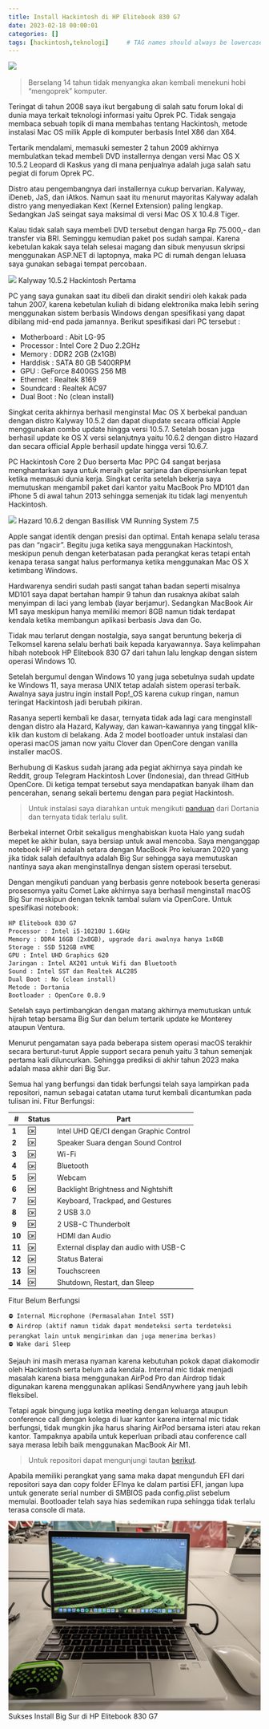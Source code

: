 ```yaml
---
title: Install Hackintosh di HP Elitebook 830 G7
date: 2023-02-18 00:00:01
categories: []
tags: [hackintosh,teknologi]     # TAG names should always be lowercase
---
```


![](https://lh3.googleusercontent.com/pw/AP1GczM56AejlyYgRVtsOXtbGwwbF7OTj3miUd0zdgb7BdTGcSsdqAgF8o9pyn_TMhRZHj2QNuYClVu_DH42KpZRjJUoVOuFkoeWK4lyagPt6absScvj3vGhM1E7mAtzCGU0GVku7hko9WgpPQ6ZzqJ14UaX4Q=w2628-h1478-s-no?authuser=0)

> Berselang 14 tahun tidak menyangka akan kembali menekuni hobi “mengoprek” komputer.

Teringat di tahun 2008 saya ikut bergabung di salah satu forum lokal di dunia maya terkait teknologi informasi yaitu Oprek PC. Tidak sengaja membaca sebuah topik di mana membahas tentang Hackintosh, metode instalasi Mac OS milik Apple di komputer berbasis Intel X86 dan X64.

Tertarik mendalami, memasuki semester 2 tahun 2009 akhirnya membulatkan tekad membeli DVD installernya dengan versi Mac OS X 10.5.2 Leopard di Kaskus yang di mana penjualnya adalah juga salah satu pegiat di forum Oprek PC.

Distro atau pengembangnya dari installernya cukup bervarian. Kalyway, iDeneb, JaS, dan iAtkos. Namun saat itu menurut mayoritas Kalyway adalah distro yang menyediakan Kext (Kernel Extension) paling lengkap. Sedangkan JaS seingat saya maksimal di versi Mac OS X 10.4.8 Tiger.

Kalau tidak salah saya membeli DVD tersebut dengan harga Rp 75.000,- dan transfer via BRI. Seminggu kemudian paket pos sudah sampai. Karena kebetulan kakak saya telah selesai magang dan sibuk menyusun skripsi menggunakan ASP.NET di laptopnya, maka PC di rumah dengan leluasa saya gunakan sebagai tempat percobaan.

![](https://lh3.googleusercontent.com/pw/AP1GczO3FhKjPG1xZ9y2ROB6hCn2hQyFiFccDMfn4IOUk15SXp4Yg_5-_reZ95saIFjRPB_GYnR1ksciEUpDiZdzrnkB3AQPW0bfqrCJ4UM-MbYHz5DEW-p6c9QCCp_qUWH05OBBCzxADjgDyJv1Ipv_3SPVBQ=w720-h540-s-no?authuser=0)
Kalyway 10.5.2 Hackintosh Pertama

PC yang saya gunakan saat itu dibeli dan dirakit sendiri oleh kakak pada tahun 2007, karena kebetulan kuliah di bidang elektronika maka lebih sering menggunakan sistem berbasis Windows dengan spesifikasi yang dapat dibilang mid-end pada jamannya. Berikut spesifikasi dari PC tersebut :

- Motherboard : Abit LG-95
- Processor : Intel Core 2 Duo 2.2GHz
- Memory : DDR2 2GB (2x1GB)
- Harddisk : SATA 80 GB 5400RPM
- GPU : GeForce 8400GS 256 MB
- Ethernet : Realtek 8169
- Soundcard : Realtek AC97
- Dual Boot : No (clean install)

Singkat cerita akhirnya berhasil menginstal Mac OS X berbekal panduan dengan distro Kalyway 10.5.2 dan dapat diupdate secara official Apple menggunakan combo update hingga versi 10.5.7. Setelah bosan juga berhasil update ke OS X versi selanjutnya yaitu 10.6.2 dengan distro Hazard dan secara official Apple berhasil update hingga versi 10.6.7.

PC Hackintosh Core 2 Duo berserta Mac PPC G4 sangat berjasa menghantarkan saya untuk meraih gelar sarjana dan dipensiunkan tepat ketika memasuki dunia kerja. Singkat cerita setelah bekerja saya memutuskan mengambil paket dari kantor yaitu MacBook Pro MD101 dan iPhone 5 di awal tahun 2013 sehingga semenjak itu tidak lagi menyentuh Hackintosh.

![](https://lh3.googleusercontent.com/pw/AP1GczMYDmmJHKMkf64SIdSc0pi0IpYwqz92pAkePfKn-4UhvkDSy4VVytTMzEicK3i0yIAx7BdNnwQH7pS7Qx8eefY8w2RxKOYhXGYOS6W_EcbkQ8XqbJMWpP483WZias71lsmV60RkHuUuL7W29k-8LbVDGg=w720-h540-s-no?authuser=0)
Hazard 10.6.2 dengan Basillisk VM Running System 7.5

Apple sangat identik dengan presisi dan optimal. Entah kenapa selalu terasa pas dan “ngacir”. Begitu juga ketika saya menggunakan Hackintosh, meskipun penuh dengan keterbatasan pada perangkat keras tetapi entah kenapa terasa sangat halus performanya ketika menggunakan Mac OS X ketimbang Windows.

Hardwarenya sendiri sudah pasti sangat tahan badan seperti misalnya MD101 saya dapat bertahan hampir 9 tahun dan rusaknya akibat salah menyimpan di laci yang lembab (layar berjamur). Sedangkan MacBook Air M1 saya meskipun hanya memiliki memori 8GB namun tidak terdapat kendala ketika membangun aplikasi berbasis Java dan Go.

Tidak mau terlarut dengan nostalgia, saya sangat beruntung bekerja di Telkomsel karena selalu berhati baik kepada karyawannya. Saya kelimpahan hibah notebook HP Elitebook 830 G7 dari tahun lalu lengkap dengan sistem operasi Windows 10.

Setelah bergumul dengan Windows 10 yang juga sebetulnya sudah update ke Windows 11, saya merasa UNIX tetap adalah sistem operasi terbaik. Awalnya saya justru ingin install Pop!_OS karena cukup ringan, namun teringat Hackintosh jadi berubah pikiran.

Rasanya seperti kembali ke dasar, ternyata tidak ada lagi cara menginstall dengan distro ala Hazard, Kalyway, dan kawan-kawannya yang tinggal klik-klik dan kustom di belakang. Ada 2 model bootloader untuk instalasi dan operasi macOS jaman now yaitu Clover dan OpenCore dengan vanilla installer macOS.

Berhubung di Kaskus sudah jarang ada pegiat akhirnya saya pindah ke Reddit, group Telegram Hackintosh Lover (Indonesia), dan thread GitHub OpenCore. Di ketiga tempat tersebut saya mendapatkan banyak ilham dan pencerahan, senang sekali bertemu dengan para pegiat Hackintosh.

> Untuk instalasi saya diarahkan untuk mengikuti [panduan](https://dortania.github.io/OpenCore-Install-Guide/prerequisites.html) dari Dortania dan ternyata tidak terlalu sulit.

Berbekal internet Orbit sekaligus menghabiskan kuota Halo yang sudah mepet ke akhir bulan, saya bersiap untuk awal mencoba. Saya menganggap notebook HP ini adalah setara dengan MacBook Pro keluaran 2020 yang jika tidak salah defaultnya adalah Big Sur sehingga saya memutuskan nantinya saya akan menginstallnya dengan sistem operasi tersebut.

Dengan mengikuti panduan yang berbasis genre notebook beserta generasi prosesornya yaitu Comet Lake akhirnya saya berhasil menginstall macOS Big Sur meskipun dengan teknik tambal sulam via OpenCore. Untuk spesifikasi notebook:
```
HP Elitebook 830 G7
Processor : Intel i5-10210U 1.6GHz
Memory : DDR4 16GB (2x8GB), upgrade dari awalnya hanya 1x8GB
Storage : SSD 512GB nVME
GPU : Intel UHD Graphics 620
Jaringan : Intel AX201 untuk Wifi dan Bluetooth
Sound : Intel SST dan Realtek ALC285
Dual Boot : No (clean install)
Metode : Dortania
Bootloader : OpenCore 0.8.9
```

Setelah saya pertimbangkan dengan matang akhirnya memutuskan untuk hijrah tetap bersama Big Sur dan belum tertarik update ke Monterey ataupun Ventura.

Menurut pengamatan saya pada beberapa sistem operasi macOS terakhir secara berturut-turut Apple support secara penuh yaitu 3 tahun semenjak pertama kali diluncurkan. Sehingga prediksi di akhir tahun 2023 maka adalah masa akhir dari Big Sur.

Semua hal yang berfungsi dan tidak berfungsi telah saya lampirkan pada repositori, namun sebagai catatan utama turut kembali dicantumkan pada tulisan ini.
Fitur Berfungsi:

| **#**  | **Status** | **Part**                               |
|--------|------------|----------------------------------------|
| **1**  | 🆗         | Intel UHD QE/CI dengan Graphic Control |
| **2**  | 🆗         | Speaker Suara dengan Sound Control     |
| **3**  | 🆗         | Wi-Fi                                  |
| **4**  | 🆗         | Bluetooth                              |
| **5**  | 🆗         | Webcam                                 |
| **6**  | 🆗         | Backlight Brightness and Nightshift    |
| **7**  | 🆗         | Keyboard, Trackpad, and Gestures       |
| **8**  | 🆗         | 2 USB 3.0                              |
| **9**  | 🆗         | 2 USB-C Thunderbolt                    |
| **10** | 🆗         | HDMI dan Audio                         |
| **11** | 🆗         | External display dan audio with USB-C  |
| **12** | 🆗         | Status Baterai                         |
| **13** | 🆗         | Touchscreen                            |
| **14** | 🆗         | Shutdown, Restart, dan Sleep           |

Fitur Belum Berfungsi
```
⛔️ Internal Microphone (Permasalahan Intel SST)
⛔️ Airdrop (aktif namun tidak dapat mendeteksi serta terdeteksi perangkat lain untuk mengirimkan dan juga menerima berkas)
⛔️ Wake dari Sleep
```

Sejauh ini masih merasa nyaman karena kebutuhan pokok dapat diakomodir oleh Hackintosh serta belum ada kendala. Internal mic tidak menjadi masalah karena biasa menggunakan AirPod Pro dan Airdrop tidak digunakan karena menggunakan aplikasi SendAnywhere yang jauh lebih fleksibel.

Tetapi agak bingung juga ketika meeting dengan keluarga ataupun conference call dengan kolega di luar kantor karena internal mic tidak berfungsi, tidak mungkin jika harus sharing AirPod bersama isteri atau rekan kantor. Tampaknya apabila untuk keperluan pribadi atau conference call saya merasa lebih baik menggunakan MacBook Air M1.

> Untuk repositori dapat mengunjungi tautan [berikut](https://github.com/nandcep/hackintosh-opencore-efi-hp-elitebook-830-g7).

Apabila memiliki perangkat yang sama maka dapat mengunduh EFI dari repositori saya dan copy folder EFInya ke dalam partisi EFI, jangan lupa untuk generate serial number di SMBIOS pada config.plist sebelum memulai. Bootloader telah saya hias sedemikan rupa sehingga tidak terlalu terasa console di mata.

![](https://raw.githubusercontent.com/nandcep/hackintosh-opencore-efi-hp-elitebook-830-g7/refs/heads/master/banner.jpg)
Sukses Install Big Sur di HP Elitebook 830 G7